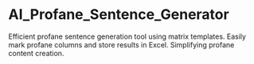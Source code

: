 # AI_Profane_Sentence_Generator
Efficient profane sentence generation tool using matrix templates. Easily mark profane columns and store results in Excel. Simplifying profane content creation.
